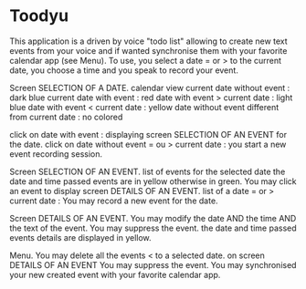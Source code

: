# Toodyu
This application is a  driven by voice "todo list" allowing to create new text events from your voice and if wanted synchronise them with your favorite calendar app (see Menu).
To use, you select a date = or > to the current date, you choose a time and you speak to record your event.

Screen SELECTION OF A DATE.
  calendar view
  current date without event  : dark blue
  current date with event  : red
  date with event > current date  : light blue
  date with event < current date : yellow
  date without event different from  current date : no colored
  
  click on date with event : displaying screen SELECTION OF AN EVENT for the date.
  click on date without event = ou > current date : you start a new event recording session.
  
  
  
Screen SELECTION OF AN EVENT.
  list of events for the selected date
  the date and time passed events are in yellow otherwise in green.
  You may click an event to display screen DETAILS OF AN EVENT.
  list of a date = or >  current date : You may record a new event for the date.
  
  
  
Screen DETAILS OF AN EVENT.
   You may modify the date AND the time AND the text of the event.
   You may suppress the event.
   the date and time passed events details are displayed in yellow.
   
   
Menu.
   You may delete all the events < to a selected date.
   on screen DETAILS OF AN EVENT You may suppress the event.
   You may synchronised your new created event with your favorite calendar app.
